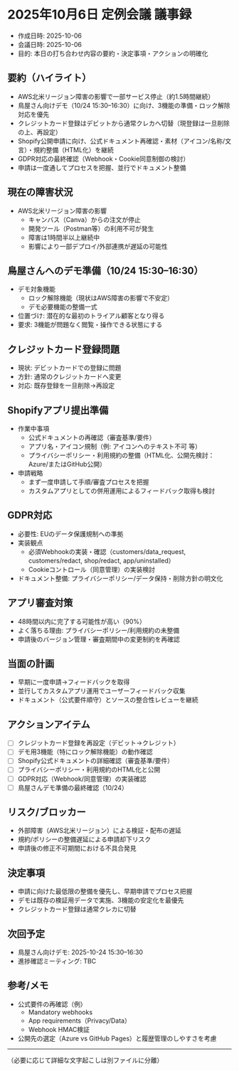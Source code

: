 # 2025年10月6日 定例会議 議事録

- 作成日時: 2025-10-06
- 会議日時: 2025-10-06
- 目的: 本日の打ち合わせ内容の要約・決定事項・アクションの明確化

## 要約（ハイライト）
- AWS北米リージョン障害の影響で一部サービス停止（約1.5時間継続）
- 鳥屋さん向けデモ（10/24 15:30–16:30）に向け、3機能の準備・ロック解除対応を優先
- クレジットカード登録はデビットから通常クレカへ切替（現登録は一旦削除の上、再設定）
- Shopify公開申請に向け、公式ドキュメント再確認・素材（アイコン/名称/文言）・規約整備（HTML化）を継続
- GDPR対応の最終確認（Webhook・Cookie同意制御の検討）
- 申請は一度通してプロセスを把握、並行でドキュメント整備

## 現在の障害状況
- AWS北米リージョン障害の影響
  - キャンバス（Canva）からの注文が停止
  - 開発ツール（Postman等）の利用不可が発生
  - 障害は1時間半以上継続中
  - 影響により一部デプロイ/外部連携が遅延の可能性

## 鳥屋さんへのデモ準備（10/24 15:30–16:30）
- デモ対象機能
  - ロック解除機能（現状はAWS障害の影響で不安定）
  - デモ必要機能の整備一式
- 位置づけ: 潜在的な最初のトライアル顧客となり得る
- 要求: 3機能が問題なく閲覧・操作できる状態にする

## クレジットカード登録問題
- 現状: デビットカードでの登録に問題
- 方針: 通常のクレジットカードへ変更
- 対応: 既存登録を一旦削除→再設定

## Shopifyアプリ提出準備
- 作業中事項
  - 公式ドキュメントの再確認（審査基準/要件）
  - アプリ名・アイコン規制（例: アイコンへのテキスト不可 等）
  - プライバシーポリシー・利用規約の整備（HTML化、公開先検討：Azure/またはGitHub公開）
- 申請戦略
  - まず一度申請して手順/審査プロセスを把握
  - カスタムアプリとしての併用運用によるフィードバック取得も検討

## GDPR対応
- 必要性: EUのデータ保護規制への準拠
- 実装観点
  - 必須Webhookの実装・確認（customers/data_request, customers/redact, shop/redact, app/uninstalled）
  - Cookieコントロール（同意管理）の実装検討
- ドキュメント整備: プライバシーポリシー/データ保持・削除方針の明文化

## アプリ審査対策
- 48時間以内に完了する可能性が高い（90%）
- よく落ちる理由: プライバシーポリシー/利用規約の未整備
- 申請後のバージョン管理・審査期間中の変更制約を再確認

## 当面の計画
- 早期に一度申請→フィードバックを取得
- 並行してカスタムアプリ運用でユーザーフィードバック収集
- ドキュメント（公式要件順守）とソースの整合性レビューを継続

## アクションアイテム
- [ ] クレジットカード登録を再設定（デビット→クレジット）
- [ ] デモ用3機能（特にロック解除機能）の動作確認
- [ ] Shopify公式ドキュメントの詳細確認（審査基準/要件）
- [ ] プライバシーポリシー・利用規約のHTML化と公開
- [ ] GDPR対応（Webhook/同意管理）の実装確認
- [ ] 鳥屋さんデモ準備の最終確認（10/24）

## リスク/ブロッカー
- 外部障害（AWS北米リージョン）による検証・配布の遅延
- 規約/ポリシーの整備遅延による申請却下リスク
- 申請後の修正不可期間における不具合発見

## 決定事項
- 申請に向けた最低限の整備を優先し、早期申請でプロセス把握
- デモは既存の検証用データで実施、3機能の安定化を最優先
- クレジットカード登録は通常クレカに切替

## 次回予定
- 鳥屋さん向けデモ: 2025-10-24 15:30–16:30
- 進捗確認ミーティング: TBC

## 参考/メモ
- 公式要件の再確認（例）
  - Mandatory webhooks
  - App requirements（Privacy/Data）
  - Webhook HMAC検証
- 公開先の選定（Azure vs GitHub Pages）と履歴管理のしやすさを考慮

---

（必要に応じて詳細な文字起こしは別ファイルに分離）
